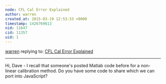 ```yaml
---
node: CFL Cal Error Explained
author: warren
created_at: 2015-03-19 12:53:33 +0000
timestamp: 1426769613
nid: 11647
cid: 11357
uid: 1
---
```




[warren](../profile/warren) replying to: [CFL Cal Error Explained](../notes/stoft/03-02-2015/cfl-cal-error-explained)

----
Hi, Dave - I recall that someone's posted Matlab code before for a non-linear calibration method. Do you have some code to share which we can port into JavaScript?